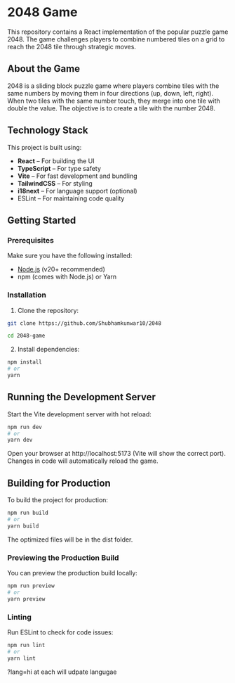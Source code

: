 # 2048 Game
This repository contains a React implementation of the popular puzzle game 2048. The game challenges players to combine numbered tiles on a grid to reach the 2048 tile through strategic moves.

## About the Game
2048 is a sliding block puzzle game where players combine tiles with the same numbers by moving them in four directions (up, down, left, right). When two tiles with the same number touch, they merge into one tile with double the value. The objective is to create a tile with the number 2048.

## Technology Stack
This project is built using:
- **React** – For building the UI
- **TypeScript** – For type safety
- **Vite** – For fast development and bundling
- **TailwindCSS** – For styling
- **i18next** – For language support (optional)
- ESLint – For maintaining code quality

## Getting Started

### Prerequisites
Make sure you have the following installed:
- [Node.js](https://nodejs.org/) (v20+ recommended)
- npm (comes with Node.js) or Yarn

### Installation
1. Clone the repository:
```bash
git clone https://github.com/Shubhamkunwar10/2048

cd 2048-game
```
2. Install dependencies:
```bash
npm install
# or
yarn
```

## Running the Development Server

Start the Vite development server with hot reload:

```bash
npm run dev
# or
yarn dev
```

Open your browser at http://localhost:5173 (Vite will show the correct port). Changes in code will automatically reload the game.

## Building for Production
To build the project for production:

```bash
npm run build
# or
yarn build

```
The optimized files will be in the dist folder.

### Previewing the Production Build

You can preview the production build locally:

```bash
npm run preview
# or
yarn preview
```

### Linting

Run ESLint to check for code issues:
```bash
npm run lint
# or
yarn lint
```



?lang=hi at each will udpate langugae